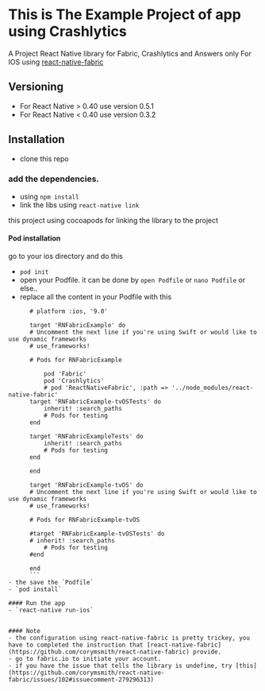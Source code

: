 # This is The Example Project of app using Crashlytics
A Project  React Native library for Fabric, Crashlytics and Answers only For IOS using [react-native-fabric](https://github.com/corymsmith/react-native-fabric)

## Versioning
- For React Native > 0.40 use version 0.5.1
- For React Native < 0.40 use version 0.3.2

## Installation

- clone this repo

### add the dependencies.
 - using `npm install`
 - link the libs using `react-native link`

 this project using cocoapods for linking the library to the project
 #### Pod installation
 go to your ios directory and do this
  - `pod init`
  - open your Podfile. it can be done by `open Podfile` or `nano Podfile` or else..
  - replace all the content in your Podfile with this
  ```# Uncomment the next line to define a global platform for your project
        # platform :ios, '9.0'

        target 'RNFabricExample' do
        # Uncomment the next line if you're using Swift or would like to use dynamic frameworks
        # use_frameworks!

        # Pods for RNFabricExample

            pod 'Fabric'
            pod 'Crashlytics'
            # pod 'ReactNativeFabric', :path => '../node_modules/react-native-fabric'
        target 'RNFabricExample-tvOSTests' do
            inherit! :search_paths
            # Pods for testing
        end

        target 'RNFabricExampleTests' do
            inherit! :search_paths
            # Pods for testing
        end

        end

        target 'RNFabricExample-tvOS' do
        # Uncomment the next line if you're using Swift or would like to use dynamic frameworks
        # use_frameworks!

        # Pods for RNFabricExample-tvOS

        #target 'RNFabricExample-tvOSTests' do
        # inherit! :search_paths
            # Pods for testing
        #end

        end
        ```
- the save the `Podfile`
- `pod install`

#### Run the app
- `react-native run-ios`


#### Note
 - the configuration using react-native-fabric is pretty trickey, you have to completed the instruction that [react-native-fabric]    (https://github.com/corymsmith/react-native-fabric) provide.
 - go to fabric.io to initiate your account.
 - if you have the issue that tells the library is undefine, try [this](https://github.com/corymsmith/react-native-fabric/issues/102#issuecomment-279296313)



